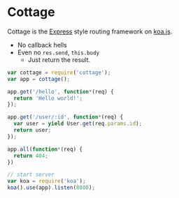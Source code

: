 # Cottage
Cottage is the [Express](http://expressjs.com) style routing framework on [koa.js](https://github.com/koajs/koa).<br>
- No callback hells
- Even no <code>res.send</code>, <code>this.body</code>
  - Just return the result.

```js
var cottage = require('cottage');
var app = cottage();

app.get('/hello', function*(req) {
  return 'Hello world!';
});

app.get('/user/:id', function*(req) {
  var user = yield User.get(req.params.id);
  return user;
});

app.all(function*(req) {
  return 404;
})

// start server
var koa = require('koa');
koa().use(app).listen(8080);
```
